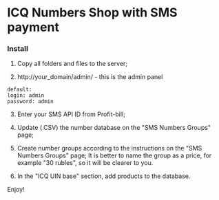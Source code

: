 # ICQ Numbers Shop with SMS payment

### Install

1. Copy all folders and files to the server;

2. http://your_domain/admin/ - this is the admin panel
```
default:
login: admin
password: admin
```
3. Enter your SMS API ID from Profit-bill;

4. Update (.CSV) the number database on the "SMS Numbers Groups" page;

5. Create number groups according to the instructions on the "SMS Numbers Groups" page;
It is better to name the group as a price, for example "30 rubles", so it will be clearer to you.

6. In the "ICQ UIN base" section, add products to the database.

Enjoy!
